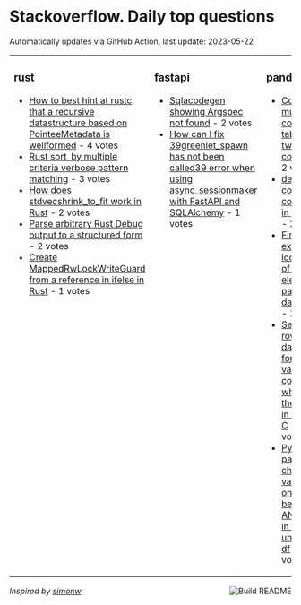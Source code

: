 # Stackoverflow. Daily top questions 

Automatically updates via GitHub Action, last update: <!-- date starts -->2023-05-22<!-- date ends -->


<table><tr><td valign="top" width="33%">

### rust
<!-- rust starts -->
* [How to best hint at rustc that a recursive datastructure based on PointeeMetadata is wellformed](https://stackoverflow.com/questions/76300458/how-to-best-hint-at-rustc-that-a-recursive-data-structure-based-on-pointeemeta) - 4 votes
* [Rust sort_by multiple criteria verbose pattern matching](https://stackoverflow.com/questions/76301280/rust-sort-by-multiple-criteria-verbose-pattern-matching) - 3 votes
* [How does stdvecshrink_to_fit work in Rust](https://stackoverflow.com/questions/76308441/how-does-stdvecshrink-to-fit-work-in-rust) - 2 votes
* [Parse arbitrary Rust Debug output to a structured form](https://stackoverflow.com/questions/76303258/parse-arbitrary-rust-debug-output-to-a-structured-form) - 2 votes
* [Create MappedRwLockWriteGuard from a reference in ifelse in Rust](https://stackoverflow.com/questions/76299389/create-mappedrwlockwriteguard-from-a-reference-in-if-else-in-rust) - 1 votes
<!-- rust ends -->
</td><td valign="top" width="34%">


### fastapi
<!-- fastapi starts -->
* [Sqlacodegen showing Argspec not found](https://stackoverflow.com/questions/76298747/sqlacodegen-showing-argspec-not-found) - 2 votes
* [How can I fix 39greenlet_spawn has not been called39 error when using async_sessionmaker with FastAPI and SQLAlchemy](https://stackoverflow.com/questions/76298462/how-can-i-fix-greenlet-spawn-has-not-been-called-error-when-using-async-sessio) - 1 votes
<!-- fastapi ends -->
</td><td valign="top" width="34%">


### pandas
<!-- pandas starts -->
* [Convert multi column table into two column](https://stackoverflow.com/questions/76301579/convert-multi-column-table-into-two-column) - 2 votes
* [delete columns containing  in pandas](https://stackoverflow.com/questions/76304111/delete-columns-containing-in-pandas) - 2 votes
* [Find the exact location of an element in pandas dataframe](https://stackoverflow.com/questions/76308496/find-the-exact-location-of-an-element-in-pandas-dataframe) - 1 votes
* [Select n rows of dataframe for each value in column A where n is the value in column C](https://stackoverflow.com/questions/76306383/select-n-rows-of-dataframe-for-each-value-in-column-a-where-n-is-the-value-in-co) - 1 votes
* [Python pandas  check if value in one df is between ANY pair in another unequal df](https://stackoverflow.com/questions/76305949/python-pandas-check-if-value-in-one-df-is-between-any-pair-in-another-unequ) - 1 votes
<!-- pandas ends -->
</td></tr></table>

<a href="https://github.com/hp0404/hp0404/actions"><img src="https://github.com/hp0404/hp0404/workflows/Build%20README/badge.svg" align="right" alt="Build README"></a> <p>*Inspired by  [simonw](https://github.com/simonw/simonw)*</p>
